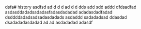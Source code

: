 dsfa# history
asdfsd
ad
d
d
d
ad
d
d
dds
add
sdd
addd
dfdsadfad
asdasddadadsadadasfadasdadadad
adadasdadfadad
dsddddadadsadsadasdadads
asdaddd
sadadadsad
ddasdad
dsadadadasdadad
ad
ad
asdadadad
adasdf
